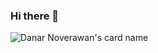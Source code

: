 ### Hi there 👋


<!-- **danarn17/danarn17** is a ✨ _special_ ✨ repository because its `README.md` (this file) appears on your GitHub profile. -->

<!-- Here are some ideas to get you started: -->

<!-- - 🔭 I’m currently working on ...
- 🌱 I’m currently learning ...
- 👯 I’m looking to collaborate on ...
- 🤔 I’m looking for help with ...
- 💬 Ask me about ...
- 📫 How to reach me: ...
- 😄 Pronouns: ...
- ⚡ Fun fact: ... -->


![Danar Noverawan's card name](https://cardivo.vercel.app/api?name=Danar%20N&description=I%20speak%20PHP%20and%20JavaScript.%20Currently%2C%20I%20am%20learning%20Go%2C%20Next.js%2C%20and%20Docker.%20Nice%20to%20meet%20you%20%F0%9F%91%8B&image=https://avatars.githubusercontent.com/u/39963063?v=4?v=4&backgroundColor=%23ecf0f1&instagram=danarn_&linkedin=Danar%20%20Noverawan&github=danarn17&pattern=leaf&colorPattern=%23eaeaea)

